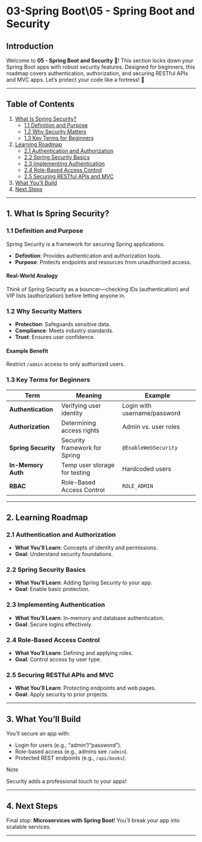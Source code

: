 # 03-Spring Boot\05 - Spring Boot and Security

## Introduction

Welcome to **05 - Spring Boot and Security** 🌟! This section locks down your Spring Boot apps with robust security features. Designed for beginners, this roadmap covers authentication, authorization, and securing RESTful APIs and MVC apps. Let’s protect your code like a fortress! 🚀

---

## Table of Contents

1. [What Is Spring Security?](#1-what-is-spring-security)
   - [1.1 Definition and Purpose](#11-definition-and-purpose)
   - [1.2 Why Security Matters](#12-why-security-matters)
   - [1.3 Key Terms for Beginners](#13-key-terms-for-beginners)
2. [Learning Roadmap](#2-learning-roadmap)
   - [2.1 Authentication and Authorization](#21-authentication-and-authorization)
   - [2.2 Spring Security Basics](#22-spring-security-basics)
   - [2.3 Implementing Authentication](#23-implementing-authentication)
   - [2.4 Role-Based Access Control](#24-role-based-access-control)
   - [2.5 Securing RESTful APIs and MVC](#25-securing-restful-apis-and-mvc)
3. [What You’ll Build](#3-what-youll-build)
4. [Next Steps](#4-next-steps)

---

## 1. What Is Spring Security?

### 1.1 Definition and Purpose

Spring Security is a framework for securing Spring applications.

- **Definition**: Provides authentication and authorization tools.
- **Purpose**: Protects endpoints and resources from unauthorized access.

#### Real-World Analogy

Think of Spring Security as a bouncer—checking IDs (authentication) and VIP lists (authorization) before letting anyone in.

### 1.2 Why Security Matters

- **Protection**: Safeguards sensitive data.
- **Compliance**: Meets industry standards.
- **Trust**: Ensures user confidence.

#### Example Benefit

Restrict `/admin` access to only authorized users.

### 1.3 Key Terms for Beginners

| Term              | Meaning                                      | Example                     |
|-------------------|----------------------------------------------|-----------------------------|
| **Authentication**| Verifying user identity                     | Login with username/password|
| **Authorization** | Determining access rights                    | Admin vs. user roles        |
| **Spring Security** | Security framework for Spring             | `@EnableWebSecurity`        |
| **In-Memory Auth**| Temp user storage for testing               | Hardcoded users             |
| **RBAC**          | Role-Based Access Control                    | `ROLE_ADMIN`                |

---

## 2. Learning Roadmap

### 2.1 Authentication and Authorization

- **What You’ll Learn**: Concepts of identity and permissions.
- **Goal**: Understand security foundations.

### 2.2 Spring Security Basics

- **What You’ll Learn**: Adding Spring Security to your app.
- **Goal**: Enable basic protection.

### 2.3 Implementing Authentication

- **What You’ll Learn**: In-memory and database authentication.
- **Goal**: Secure logins effectively.

### 2.4 Role-Based Access Control

- **What You’ll Learn**: Defining and applying roles.
- **Goal**: Control access by user type.

### 2.5 Securing RESTful APIs and MVC

- **What You’ll Learn**: Protecting endpoints and web pages.
- **Goal**: Apply security to prior projects.

---

## 3. What You’ll Build

You’ll secure an app with:
- Login for users (e.g., “admin”/“password”).
- Role-based access (e.g., admins see `/admin`).
- Protected REST endpoints (e.g., `/api/books`).

>[!NOTE]
>Security adds a professional touch to your apps!

---

## 4. Next Steps

Final stop: **Microservices with Spring Boot**! You’ll break your app into scalable services.

---
